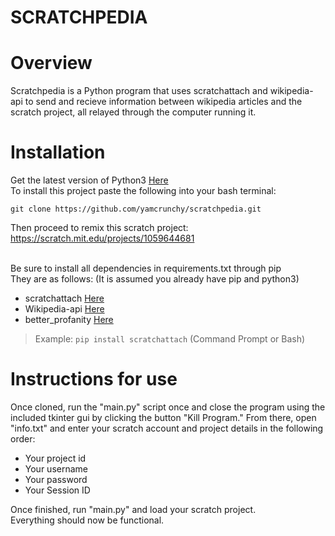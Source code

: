 # SCRATCHPEDIA

# Overview

Scratchpedia is a Python program that uses scratchattach and wikipedia-api to send and recieve information between wikipedia articles and the scratch project, all relayed through the computer running it.

# Installation
Get the latest version of Python3 [Here](https://www.python.org/downloads/)<br>
To install this project paste the following into your bash terminal:  
```
git clone https://github.com/yamcrunchy/scratchpedia.git
```
Then proceed to remix this scratch project: https://scratch.mit.edu/projects/1059644681

<br> Be sure to install all dependencies in requirements.txt through pip<br>
They are as follows:  (It is assumed you already have pip and python3)

- scratchattach [Here](https://github.com/TimMcCool/scratchattach/)
- Wikipedia-api [Here](https://github.com/martin-majlis/Wikipedia-API)
- better_profanity [Here](https://github.com/snguyenthanh/better_profanity)

> Example: `pip install scratchattach` (Command Prompt or Bash)
# Instructions for use

Once cloned, run the "main.py" script once and close the program using the included tkinter gui by clicking the button "Kill Program."
From there, open "info.txt" and enter your scratch account and project details in the following order:

- Your project id
- Your username
- Your password
- Your Session ID

Once finished, run "main.py" and load your scratch project.  
Everything should now be functional.


